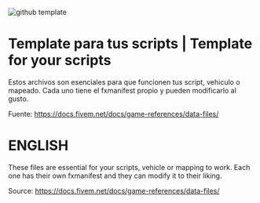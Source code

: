 ![github template](https://user-images.githubusercontent.com/32984490/167547299-3d5ae94e-3201-4f9b-b21b-c38a34487bcd.png)

# Template para tus scripts | Template for your scripts

Estos archivos son esenciales para que funcionen tus script, vehiculo o mapeado. Cada uno tiene el fxmanifest propio y pueden modificarlo al gusto.

Fuente: https://docs.fivem.net/docs/game-references/data-files/

# ENGLISH

These files are essential for your scripts, vehicle or mapping to work. Each one has their own fxmanifest and they can modify it to their liking.

Source: https://docs.fivem.net/docs/game-references/data-files/
